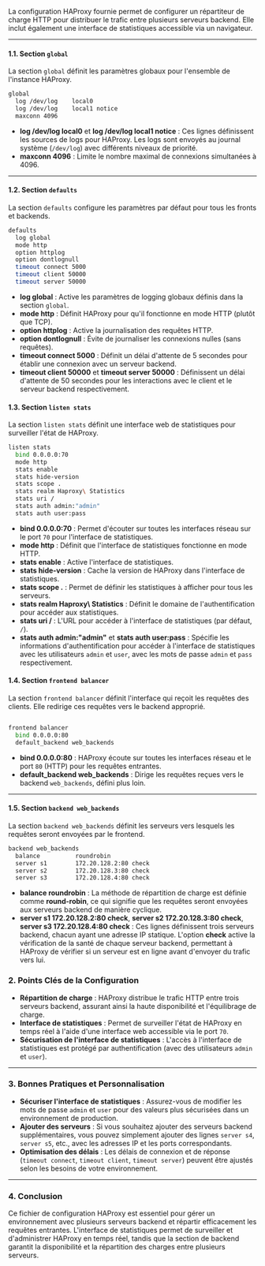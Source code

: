 La configuration HAProxy fournie permet de configurer un répartiteur de charge HTTP pour distribuer le trafic entre plusieurs serveurs backend. Elle inclut également une interface de statistiques accessible via un navigateur.

---

#### **1.1. Section `global`**

La section `global` définit les paramètres globaux pour l'ensemble de l'instance HAProxy.

````bash
global
  log /dev/log    local0
  log /dev/log    local1 notice
  maxconn 4096
`````

- **log /dev/log local0** et **log /dev/log local1 notice** : Ces lignes définissent les sources de logs pour HAProxy. Les logs sont envoyés au journal système (`/dev/log`) avec différents niveaux de priorité.
- **maxconn 4096** : Limite le nombre maximal de connexions simultanées à 4096.

---

#### **1.2. Section `defaults`**

La section `defaults` configure les paramètres par défaut pour tous les fronts et backends.

````bash
defaults
  log global
  mode http
  option httplog
  option dontlognull
  timeout connect 5000
  timeout client 50000
  timeout server 50000
`````

- **log global** : Active les paramètres de logging globaux définis dans la section `global`.
- **mode http** : Définit HAProxy pour qu'il fonctionne en mode HTTP (plutôt que TCP).
- **option httplog** : Active la journalisation des requêtes HTTP.
- **option dontlognull** : Évite de journaliser les connexions nulles (sans requêtes).
- **timeout connect 5000** : Définit un délai d'attente de 5 secondes pour établir une connexion avec un serveur backend.
- **timeout client 50000** et **timeout server 50000** : Définissent un délai d'attente de 50 secondes pour les interactions avec le client et le serveur backend respectivement.

#### **1.3. Section `listen stats`**

La section `listen stats` définit une interface web de statistiques pour surveiller l'état de HAProxy.

````bash
listen stats
  bind 0.0.0.0:70
  mode http
  stats enable
  stats hide-version
  stats scope .
  stats realm Haproxy\ Statistics
  stats uri /
  stats auth admin:"admin"
  stats auth user:pass
`````

- **bind 0.0.0.0:70** : Permet d'écouter sur toutes les interfaces réseau sur le port `70` pour l'interface de statistiques.
- **mode http** : Définit que l'interface de statistiques fonctionne en mode HTTP.
- **stats enable** : Active l'interface de statistiques.
- **stats hide-version** : Cache la version de HAProxy dans l'interface de statistiques.
- **stats scope .** : Permet de définir les statistiques à afficher pour tous les serveurs.
- **stats realm Haproxy\ Statistics** : Définit le domaine de l'authentification pour accéder aux statistiques.
- **stats uri /** : L'URL pour accéder à l'interface de statistiques (par défaut, `/`).
- **stats auth admin:"admin"** et **stats auth user:pass** : Spécifie les informations d'authentification pour accéder à l'interface de statistiques avec les utilisateurs `admin` et `user`, avec les mots de passe `admin` et `pass` respectivement.

#### **1.4. Section `frontend balancer`**

La section `frontend balancer` définit l'interface qui reçoit les requêtes des clients. Elle redirige ces requêtes vers le backend approprié.

````bash

frontend balancer
  bind 0.0.0.0:80
  default_backend web_backends
`````

- **bind 0.0.0.0:80** : HAProxy écoute sur toutes les interfaces réseau et le port `80` (HTTP) pour les requêtes entrantes.
- **default_backend web_backends** : Dirige les requêtes reçues vers le backend `web_backends`, défini plus loin.

---

#### **1.5. Section `backend web_backends`**

La section `backend web_backends` définit les serveurs vers lesquels les requêtes seront envoyées par le frontend.

````bash
backend web_backends
  balance          roundrobin
  server s1        172.20.128.2:80 check
  server s2        172.20.128.3:80 check
  server s3        172.20.128.4:80 check
`````

- **balance roundrobin** : La méthode de répartition de charge est définie comme **round-robin**, ce qui signifie que les requêtes seront envoyées aux serveurs backend de manière cyclique.
- **server s1 172.20.128.2:80 check**, **server s2 172.20.128.3:80 check**, **server s3 172.20.128.4:80 check** : Ces lignes définissent trois serveurs backend, chacun ayant une adresse IP statique. L'option **check** active la vérification de la santé de chaque serveur backend, permettant à HAProxy de vérifier si un serveur est en ligne avant d'envoyer du trafic vers lui.
### **2. Points Clés de la Configuration**

- **Répartition de charge** : HAProxy distribue le trafic HTTP entre trois serveurs backend, assurant ainsi la haute disponibilité et l'équilibrage de charge.
- **Interface de statistiques** : Permet de surveiller l'état de HAProxy en temps réel à l'aide d'une interface web accessible via le port `70`.
- **Sécurisation de l'interface de statistiques** : L'accès à l'interface de statistiques est protégé par authentification (avec des utilisateurs `admin` et `user`).

---

### **3. Bonnes Pratiques et Personnalisation**

- **Sécuriser l'interface de statistiques** : Assurez-vous de modifier les mots de passe `admin` et `user` pour des valeurs plus sécurisées dans un environnement de production.
- **Ajouter des serveurs** : Si vous souhaitez ajouter des serveurs backend supplémentaires, vous pouvez simplement ajouter des lignes `server s4`, `server s5`, etc., avec les adresses IP et les ports correspondants.
- **Optimisation des délais** : Les délais de connexion et de réponse (`timeout connect`, `timeout client`, `timeout server`) peuvent être ajustés selon les besoins de votre environnement.

---

### **4. Conclusion**

Ce fichier de configuration HAProxy est essentiel pour gérer un environnement avec plusieurs serveurs backend et répartir efficacement les requêtes entrantes. L'interface de statistiques permet de surveiller et d'administrer HAProxy en temps réel, tandis que la section de backend garantit la disponibilité et la répartition des charges entre plusieurs serveurs.
